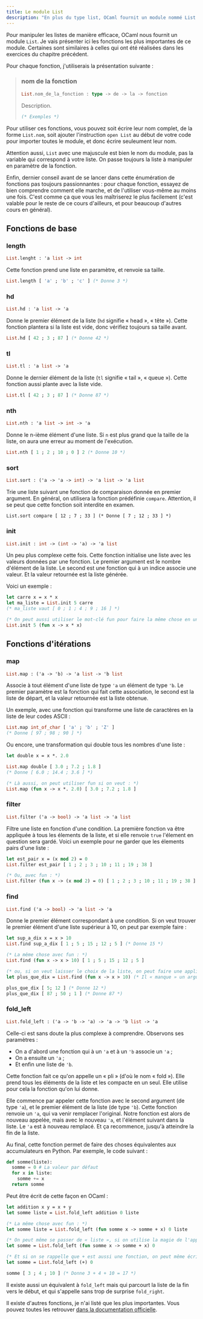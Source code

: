 ```yaml
---
title: Le module List
description: "En plus du type list, OCaml fournit un module nommé List pour manipuler de manière efficace des séries de données."
---
```


Pour manipuler les listes de manière efficace, OCaml nous fournit un module `List`.
Je vais présenter ici les fonctions les plus importantes de ce module. Certaines sont similaires à celles qui ont été réalisées
dans les exercices du chapitre précédent.

Pour chaque fonction, j'utiliserais la présentation suivante :

> ### nom de la fonction
>
> ```ocaml
> List.nom_de_la_fonction : type -> de -> la -> fonction
> ```
>
> Description.
>
> ```ocaml
> (* Exemples *)
> ```

Pour utiliser ces fonctions, vous pouvez soit écrire leur nom complet, de la forme
`List.nom`, soit ajouter l'instruction `open List` au début de votre code pour importer
toutes le module, et donc écrire seuleument leur nom.

Attention aussi, `List` avec une majuscule est bien le nom du module, pas la variable
qui correspond à votre liste. On passe toujours la liste à manipuler en paramètre de la fonction.

Enfin, dernier conseil avant de se lancer dans cette énumération de fonctions pas toujours passionnantes :
pour chaque fonction, essayez de bien comprendre comment elle marche, et de l'utiliser vous-même au moins une fois.
C'est comme ça que vous les maîtriserez le plus facilement (c'est valable pour le reste de ce cours d'ailleurs, et pour
beaucoup d'autres cours en général).

## Fonctions de base

### length

```ocaml
List.lenght : 'a list -> int
```

Cette fonction prend une liste en paramètre, et renvoie sa taille.

```ocaml
List.length [ 'a' ; 'b' ; 'c' ] (* Donne 3 *)
```

### hd

```ocaml
List.hd : 'a list -> 'a
```

Donne le premier élément de la liste (`hd` signifie « head », « tête »). Cette fonction plantera si
la liste est vide, donc vérifiez toujours sa taille avant.

```ocaml
List.hd [ 42 ; 3 ; 87 ] (* Donne 42 *)
```

### tl

```ocaml
List.tl : 'a list -> 'a
```

Donne le dernier élément de la liste (`tl` signifie « tail », « queue »). Cette fonction aussi plante
avec la liste vide.

```ocaml
List.tl [ 42 ; 3 ; 87 ] (* Donne 87 *)
```

### nth

```ocaml
List.nth : 'a list -> int -> 'a
```

Donne le n-ième élément d'une liste. Si `n` est plus grand que la taille de la liste, on aura une erreur au moment
de l'exécution.

```ocaml
List.nth [ 1 ; 2 ; 10 ; 0 ] 2 (* Donne 10 *)
```

### sort

```ocaml
List.sort : ('a -> 'a -> int) -> 'a list -> 'a list
```

Trie une liste suivant une fonction de comparaison donnée en premier argument. En général, on utilisera la fonction
prédéfinie `compare`. Attention, il se peut que cette fonction soit interdite en examen.

```
List.sort compare [ 12 ; 7 ; 33 ] (* Donne [ 7 ; 12 ; 33 ] *)
```

### init

```ocaml
List.init : int -> (int -> 'a) -> 'a list
```

Un peu plus complexe cette fois. Cette fonction initialise une liste avec les valeurs données par une fonction.
Le premier argument est le nombre d'élément de la liste.
Le second est une fonction qui à un indice associe une valeur. Et la valeur retournée est la liste générée.

Voici un exemple :

```ocaml
let carre x = x * x
let ma_liste = List.init 5 carre
(* ma_liste vaut [ 0 ; 1 ; 4 ; 9 ; 16 ] *)

(* On peut aussi utiliser le mot-clé fun pour faire la même chose en une seule ligne *)
List.init 5 (fun x -> x * x)
```

## Fonctions d'itérations

### map

```ocaml
List.map : ('a -> 'b) -> 'a list -> 'b list
```

Associe à tout élément d'une liste de type `'a` un élément de type `'b`.
Le premier paramètre est la fonction qui fait cette association, le second est la liste de départ,
et la valeur retournée est la liste obtenue.

Un exemple, avec une fonction qui transforme une liste de caractères en la liste de leur codes ASCII :

```ocaml
List.map int_of_char [ 'a' ; 'b' ; 'Z' ]
(* Donne [ 97 ; 98 ; 90 ] *)
```

Ou encore, une transformation qui double tous les nombres d'une liste :

```ocaml
let double x = x *. 2.0

List.map double [ 3.0 ; 7.2 ; 1.8 ]
(* Donne [ 6.0 ; 14.4 ; 3.6 ] *)

(* Là aussi, on peut utiliser fun si on veut : *)
List.map (fun x -> x *. 2.0) [ 3.0 ; 7.2 ; 1.8 ]
```

### filter

```ocaml
List.filter ('a -> bool) -> 'a list -> 'a list
```

Filtre une liste en fonction d'une condition. La première fonction va être appliquée à tous les élements
de la liste, et si elle renvoie `true` l'élement en question sera gardé. Voici un exemple pour ne garder que
les élements pairs d'une liste :

```ocaml
let est_pair x = (x mod 2) = 0
List.filter est_pair [ 1 ; 2 ; 3 ; 10 ; 11 ; 19 ; 38 ]

(* Ou, avec fun : *)
List.filter (fun x -> (x mod 2) = 0) [ 1 ; 2 ; 3 ; 10 ; 11 ; 19 ; 38 ]
```

### find

```ocaml
List.find ('a -> bool) -> 'a list -> 'a
```

Donne le premier élément correspondant à une condition. Si on veut trouver le premier élément d'une
liste supérieur à 10, on peut par exemple faire :

```ocaml
let sup_a_dix x = x > 10
List.find sup_a_dix [ 1 ; 5 ; 15 ; 12 ; 5 ] (* Donne 15 *)

(* La même chose avec fun : *)
List.find (fun x -> x > 10) [ 1 ; 5 ; 15 ; 12 ; 5 ]

(* ou, si on veut laisser le choix de la liste, on peut faire une application partielle : *)
let plus_que_dix = List.find (fun x -> x > 10) (* Il « manque » un argument à List.find *)

plus_que_dix [ 5; 12 ] (* Donne 12 *)
plus_que_dix [ 87 ; 50 ; 1 ] (* Donne 87 *)
```

### fold_left

```ocaml
List.fold_left : ('a -> 'b -> 'a) -> 'a -> 'b list -> 'a
```

Celle-ci est sans doute la plus complexe à comprendre. Observons ses paramètres :

- On a d'abord une fonction qui à un `'a` et à un `'b` associe un `'a` ;
- On a ensuite un `'a` ;
- Et enfin une liste de `'b`.

Cette fonction fait ce qu'on appelle un « pli » (d'où le nom « fold »). Elle prend tous les éléments de la
liste et les compacte en un seul. Elle utilise pour cela la fonction qu'on lui donne.

Elle commence par appeler cette fonction avec le second argument (de type `'a`), et le premier élément de la liste
(de type `'b`). Cette fonction renvoie un `'a`, qui va venir remplacer l'original. Notre fonction est alors de nouveau
appelée, mais avec le nouveau `'a`, et l'élément suivant dans la liste. Le `'a` est à nouveau remplacé. Et ça recommence,
jusqu'à atteindre la fin de la liste.

Au final, cette fonction permet de faire des choses équivalentes aux accumulateurs en Python. Par exemple, le code suivant :

```python
def somme(liste):
  somme = 0 # La valeur par défaut
  for x in liste:
    somme += x
  return somme
```

Peut être écrit de cette façon en OCaml :

```ocaml
let addition x y = x + y
let somme liste = List.fold_left addition 0 liste

(* La même chose avec fun : *)
let somme liste = List.fold_left (fun somme x -> somme + x) 0 liste

(* On peut même se passer de « liste », si on utilise la magie de l'application partielle : *)
let somme = List.fold_left (fun somme x -> somme + x) 0

(* Et si on se rappelle que + est aussi une fonction, on peut même écrire directement : *)
let somme = List.fold_left (+) 0

somme [ 3 ; 4 ; 10 ] (* Donne 3 + 4 + 10 = 17 *)
```

Il existe aussi un équivalent à `fold_left` mais qui parcourt la liste de la fin vers le début, et qui s'appelle sans trop de surprise `fold_right`.

Il existe d'autres fonctions, je n'ai listé que les plus importantes. Vous pouvez toutes
les retrouver [dans la documentation officielle](https://caml.inria.fr/pub/docs/manual-ocaml/libref/List.html).
